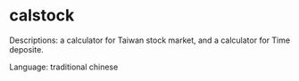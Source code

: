 # calstock
Descriptions: a calculator for Taiwan stock market, and a calculator for Time deposite.<p>Language: traditional chinese
